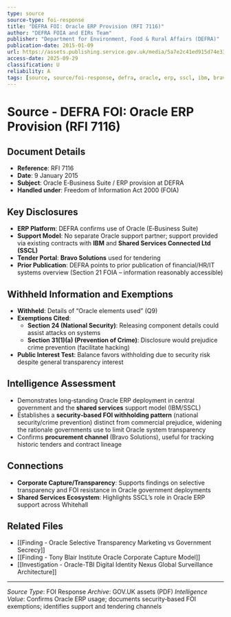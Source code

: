 ```yaml
---
type: source
source-type: foi-response
title: "DEFRA FOI: Oracle ERP Provision (RFI 7116)"
author: "DEFRA FOIA and EIRs Team"
publisher: "Department for Environment, Food & Rural Affairs (DEFRA)"
publication-date: 2015-01-09
url: https://assets.publishing.service.gov.uk/media/5a7e2c41ed915d74e33f085a/RFI_7116_-_Response_Redacted_amended.pdf
access-date: 2025-09-29
classification: U
reliability: A
tags: [source, source/foi-response, defra, oracle, erp, sscl, ibm, bravo-solutions, security-exemptions]
---
```


# Source - DEFRA FOI: Oracle ERP Provision (RFI 7116)

## Document Details
- **Reference**: RFI 7116
- **Date**: 9 January 2015
- **Subject**: Oracle E‑Business Suite / ERP provision at DEFRA
- **Handled under**: Freedom of Information Act 2000 (FOIA)

## Key Disclosures
- **ERP Platform**: DEFRA confirms use of Oracle (E‑Business Suite)
- **Support Model**: No separate Oracle support partner; support provided via existing contracts with **IBM** and **Shared Services Connected Ltd (SSCL)**
- **Tender Portal**: **Bravo Solutions** used for tendering
- **Prior Publication**: DEFRA points to prior publication of financial/HR/IT systems overview (Section 21 FOIA – information reasonably accessible)

## Withheld Information and Exemptions
- **Withheld**: Details of “Oracle elements used” (Q9)
- **Exemptions Cited**:
  - **Section 24 (National Security)**: Releasing component details could assist attacks on systems
  - **Section 31(1)(a) (Prevention of Crime)**: Disclosure would prejudice crime prevention (facilitate hacking)
- **Public Interest Test**: Balance favors withholding due to security risk despite general transparency interest

## Intelligence Assessment
- Demonstrates long‑standing Oracle ERP deployment in central government and the **shared services** support model (IBM/SSCL)
- Establishes a **security‑based FOI withholding pattern** (national security/crime prevention) distinct from commercial prejudice, widening the rationale governments use to limit Oracle system transparency
- Confirms **procurement channel** (Bravo Solutions), useful for tracking historic tenders and contract lineage

## Connections
- **Corporate Capture/Transparency**: Supports findings on selective transparency and FOI resistance in Oracle government deployments
- **Shared Services Ecosystem**: Highlights SSCL’s role in Oracle ERP support across Whitehall

## Related Files
- [[Finding - Oracle Selective Transparency Marketing vs Government Secrecy]]
- [[Finding - Tony Blair Institute Oracle Corporate Capture Model]]
- [[Investigation - Oracle-TBI Digital Identity Nexus Global Surveillance Architecture]]

---

*Source Type*: FOI Response
*Archive*: GOV.UK assets (PDF)
*Intelligence Value*: Confirms Oracle ERP usage; documents security‑based FOI exemptions; identifies support and tendering channels
